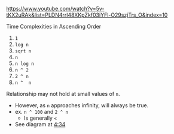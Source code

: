 https://www.youtube.com/watch?v=5v-tKX2uRAk&list=PLDN4rrl48XKpZkf03iYFl-O29szjTrs_O&index=10

Time Complexities in Ascending Order
1. `1`
2. `log n`
3. `sqrt n`
4. `n`
5. `n log n`
6. `n ^ 2`
7. `2 ^ n`
8. `n ^  n`

Relationship may not hold at small values of `n`.
* However, as `n` approaches infinity, will always be true.
* ex. `n ^ 100` and `2 ^ n`
    * Is generally `<`
* See diagram at [4:34](https://youtu.be/5v-tKX2uRAk?list=PLDN4rrl48XKpZkf03iYFl-O29szjTrs_O&t=274)
